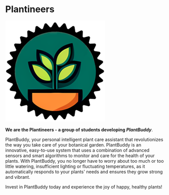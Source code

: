 # Plantineers

![Logo](../logo-small.png)

**We are the Plantineers - a group of students developing *PlantBuddy***.

PlantBuddy, your personal intelligent plant care assistant that revolutionizes the way you take care of your botanical garden. PlantBuddy is an innovative, easy-to-use system that uses a combination of advanced sensors and smart algorithms to monitor and care for the health of your plants. With PlantBuddy, you no longer have to worry about too much or too little watering, insufficient lighting or fluctuating temperatures, as it automatically responds to your plants' needs and ensures they grow strong and vibrant.

Invest in PlantBuddy today and experience the joy of happy, healthy plants!
